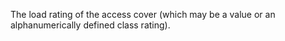 The load rating of the access cover (which may be a value or an alphanumerically defined class rating).
